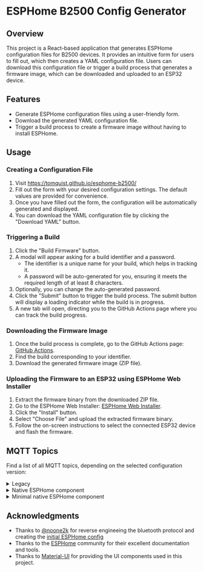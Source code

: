 
# ESPHome B2500 Config Generator

## Overview

This project is a React-based application that generates ESPHome configuration files for B2500 devices. It provides an intuitive form for users to fill out, which then creates a YAML configuration file. Users can download this configuration file or trigger a build process that generates a firmware image, which can be downloaded and uploaded to an ESP32 device.

## Features

- Generate ESPHome configuration files using a user-friendly form.
- Download the generated YAML configuration file.
- Trigger a build process to create a firmware image without having to install ESPHome.

## Usage

### Creating a Configuration File

1. Visit https://tomquist.github.io/esphome-b2500/
2. Fill out the form with your desired configuration settings. The default values are provided for convenience.
3. Once you have filled out the form, the configuration will be automatically generated and displayed.
4. You can download the YAML configuration file by clicking the "Download YAML" button.

### Triggering a Build

1. Click the "Build Firmware" button.
2. A modal will appear asking for a build identifier and a password.
   - The identifier is a unique name for your build, which helps in tracking it.
   - A password will be auto-generated for you, ensuring it meets the required length of at least 8 characters.
3. Optionally, you can change the auto-generated password.
4. Click the "Submit" button to trigger the build process. The submit button will display a loading indicator while the build is in progress.
5. A new tab will open, directing you to the GitHub Actions page where you can track the build progress.

### Downloading the Firmware Image

1. Once the build process is complete, go to the GitHub Actions page: [GitHub Actions](https://github.com/tomquist/esphome-b2500/actions/workflows/build-esphome.yml).
2. Find the build corresponding to your identifier.
3. Download the generated firmware image (ZIP file).

### Uploading the Firmware to an ESP32 using ESPHome Web Installer

1. Extract the firmware binary from the downloaded ZIP file.
2. Go to the ESPHome Web Installer: [ESPHome Web Installer](https://web.esphome.io/).
3. Click the "Install" button.
4. Select "Choose File" and upload the extracted firmware binary.
5. Follow the on-screen instructions to select the connected ESP32 device and flash the firmware.

## MQTT Topics

Find a list of all MQTT topics, depending on the selected configuration version:
<details>
   <summary>Legacy</summary>
   Find a detailed list of topics [here](https://github.com/noone2k/hm2500pub/wiki/ESP32-MQTT-TOPICS).
</details>
<details>
<summary>Native ESPHome component</summary>
   
  The base topic prefix is `b2500`, unless you changed it via "MQTT > Topic". Replace `{storage}` with `1`, `2` or `3` for the respective device, and `{timer}` with a number from `1` to `5` for timer settings.

### System-wide Topics

| Description | Read Topic | Write Topic | Available in version |
|------------|------------|-------------|---------------------|
| Total System Input Power | b2500/S/pv/power | - | v1, v2 |
| Total System Output Power | b2500/S/power/power | - | v1, v2 |
| Total System Daily Energy Input | b2500/S/pv/energy | - | v1, v2 |
| Total System Daily Energy Output | b2500/S/power/energy | - | v1, v2 |
| Controller Restart | - | b2500/restart/set | v1, v2 |

| Description | Read Topic | Write Topic | Available in version |
|------------|------------|-------------|---------------------|
| Debug Logs | b2500/debug | - | v1, v2 |
| ESP32 Temperature | b2500/esp32/temperature | - | v1, v2 |
| ESP32 Uptime | b2500/esp32/uptime | - | v1, v2 |

### Device Information

| Description | Read Topic | Write Topic | Available in version |
|------------|------------|-------------|---------------------|
| Device Generation | b2500/{storage}/device/generation | - | v1, v2 |
| Device Name | b2500/{storage}/device/name | - | v1, v2 |
| Device Type | b2500/{storage}/device/type | - | v1, v2 |
| Device ID | b2500/{storage}/device/id | - | v1, v2 |
| Device Firmware Version | b2500/{storage}/device/fw_version | - | v1, v2 |
| Device MAC Address | b2500/{storage}/device/ble_mac | - | v1, v2 |
| FC41D Firmware Version | b2500/{storage}/device/fc41d_fw | - | v1, v2 |
| Device Scene | b2500/{storage}/device/scene | - | v1, v2 |
| Device Region | b2500/{storage}/device/region | - | v1, v2 |
| Last Response | b2500/{storage}/device/last_response | - | v1, v2 |
| Device Time | b2500/{storage}/device/time | - | v2 only |

### Connection Status

| Description | Read Topic | Write Topic | Available in version |
|------------|------------|-------------|---------------------|
| WiFi SSID | b2500/{storage}/device/wifi_ssid | - | v1, v2 |
| WiFi Connected Status | b2500/{storage}/device/wifi_ok | - | v1, v2 |
| WiFi Configuration | - | b2500/{storage}/wifi/set | v1, v2 |
| MQTT Connected Status | b2500/{storage}/device/mqtt_ok | - | v1, v2 |
| MQTT Configuration | - | b2500/{storage}/mqtt/set | v1, v2 |
| MQTT Reset | - | b2500/{storage}/mqtt/reset | v2 only |
| Bluetooth Status | b2500/{storage}/device/ble_ok | - | v1, v2 |
| Bluetooth Enable | b2500/{storage}/bluetooth/enabled | b2500/{storage}/bluetooth/enabled/set | v1, v2 |

### Power

| Description | Read Topic | Write Topic | Available in version |
|------------|------------|-------------|---------------------|
| PV Input 1 Power | b2500/{storage}/pv1/power | - | v1, v2 |
| PV Input 2 Power | b2500/{storage}/pv2/power | - | v1, v2 |
| Total Input Power | b2500/{storage}/pv/power | - | v1, v2 |
| Total System Input Power | b2500/S/pv/power | - | v1, v2 |
| Output 1 Power | b2500/{storage}/power1/power | - | v1, v2 |
| Output 2 Power | b2500/{storage}/power2/power | - | v1, v2 |
| Total Output Power | b2500/{storage}/power/power | - | v1, v2 |
| Total System Output Power | b2500/S/power/power | - | v1, v2 |
| Daily Energy Input | b2500/{storage}/pv/energy | - | v1, v2 |
| Daily Energy Output | b2500/{storage}/power/energy | - | v1, v2 |
| Total System Daily Energy Input | b2500/S/pv/energy | - | v1, v2 |
| Total System Daily Energy Output | b2500/S/power/energy | - | v1, v2 |

## Status

| Description | Read Topic | Write Topic | Available in version |
|------------|------------|-------------|---------------------|
| PV Input 1 Active | b2500/{storage}/pv1/active | - | v1, v2 |
| PV Input 2 Active | b2500/{storage}/pv2/active | - | v1, v2 |
| PV Input 1 Transparent | b2500/{storage}/pv1/transparent | - | v1, v2 |
| PV Input 2 Transparent | b2500/{storage}/pv2/transparent | - | v1, v2 |
| Output 1 Active | b2500/{storage}/power1/active | - | v1, v2 |
| Output 2 Active | b2500/{storage}/power2/active | - | v1, v2 |
| Output 1 Enabled | b2500/{storage}/power1/enabled | b2500/{storage}/power1/enabled/set | v1 only |
| Output 2 Enabled | b2500/{storage}/power2/enabled | b2500/{storage}/power2/enabled/set | v1 only |
| Extension 1 Connected | b2500/{storage}/extern1/connected | - | v1, v2 |
| Extension 2 Connected | b2500/{storage}/extern2/connected | - | v1, v2 |
| Temperature 1 | b2500/{storage}/device/temp1 | - | v1, v2 |
| Temperature 2 | b2500/{storage}/device/temp2 | - | v1, v2 |

### Battery

| Description | Read Topic | Write Topic | Available in version |
|------------|------------|-------------|---------------------|
| Battery Level (SOC) | b2500/{storage}/battery/remaining_percent | - | v1, v2 |
| Battery Capacity | b2500/{storage}/battery/remaining_capacity | - | v1, v2 |
| Cell Voltage Data | b2500/{storage}/battery/cell_voltage | - | v1, v2 |
| Charge Mode | b2500/{storage}/battery/charge_mode | b2500/{storage}/battery/charge_mode/set | v1, v2 |
| Discharge Threshold | b2500/{storage}/battery/discharge_threshold | b2500/{storage}/battery/discharge_threshold/set | v1 only |
| Depth of Discharge | b2500/{storage}/battery/dod | b2500/{storage}/battery/dod/set | v1, v2 |

### Smart Meter (v2 only)

| Description | Read Topic | Write Topic | Available in version |
|------------|------------|-------------|---------------------|
| Smart Meter Connected | b2500/{storage}/smartmeter/connected | - | v2 only |
| Smart Meter Enabled | b2500/{storage}/smartmeter/enabled | b2500/{storage}/smartmeter/enabled/set | v2 only |
| Smart Meter Power Out | b2500/{storage}/smartmeter/out | - | v2 only |
| Smart Meter Value | b2500/{storage}/smartmeter/value | - | v2 only |

### Timer Settings (v2 only)

| Description | Read Topic | Write Topic | Available in version |
|------------|------------|-------------|---------------------|
| Timer Enabled | b2500/{storage}/timer/{timer}/enabled | b2500/{storage}/timer/{timer}/enabled/set | v2 only |
| Timer Start Time | b2500/{storage}/timer/{timer}/start | b2500/{storage}/timer/{timer}/start/set | v2 only |
| Timer End Time | b2500/{storage}/timer/{timer}/end | b2500/{storage}/timer/{timer}/end/set | v2 only |
| Timer Output Power | b2500/{storage}/timer/{timer}/power | b2500/{storage}/timer/{timer}/power/set | v2 only |

### System Control

| Description | Read Topic | Write Topic | Available in version |
|------------|------------|-------------|---------------------|
| Device Reboot | - | b2500/{storage}/reboot/set | v1, v2 |
| Factory Reset | - | b2500/{storage}/factory_settings/set | v1, v2 |


### Value Formats

- Cell Voltage Data (`b2500/{storage}/battery/cell_voltage`):
```json
{
    "cells": [3.325, 3.324, 3.324, 3.324, 3.324, 3.325, 3.325, 3.324, 3.323, 3.324, 3.324, 3.323, 3.325, 3.323],
    "min": 3.323,
    "max": 3.325,
    "avg": 3.324071429,
    "sum": 46.537,
    "delta": 0.002
}
```
</details>
<details>
<summary>Minimal native ESPHome component</summary>

The base topic prefix is configurable via `mqtt.topic`, defaulting to `b2500`. All device-specific topics start with `{topic_prefix}/{storage}/`:
- Replace `{topic_prefix}` with the configured MQTT topic prefix (defaults to "b2500")
- Replace `{storage}` with device number (1, 2, etc.)
- Replace `{output}` with output number (1 or 2)
- `{grid_power_topic}`, `{limit_state_topic}`, and `{limit_cmd_topic}` are configurable for PowerZero feature
- Power meter topics are only available when the feature is enabled in configuration
- PowerZero features are only available when enabled in configuration

### System-wide Topics

| Description | Read Topic | Write Topic | Available in version |
|------------|------------|-------------|---------------------|
| Debug Logs | {topic_prefix}/debug | - | v1, v2 |
| ESP32 Temperature | {topic_prefix}/esp32/temperature | - | v1, v2 |
| ESP32 Uptime | {topic_prefix}/esp32/uptime | - | v1, v2 |
| Total System Energy In | {topic_prefix}/S/pv/energy | - | v1, v2 |
| Total System Energy Out | {topic_prefix}/S/power/energy | - | v1, v2 |
| Controller Restart | - | {topic_prefix}/restart/set | v1, v2 |

### Device Information

| Description | Read Topic | Write Topic | Available in version |
|------------|------------|-------------|---------------------|
| Device Info | {topic_prefix}/{storage}/device | - | v1, v2 |
| Runtime Info | {topic_prefix}/{storage}/runtime | - | v1, v2 |
| Cell Info | {topic_prefix}/{storage}/cell | - | v1, v2 |
| WiFi Info | {topic_prefix}/{storage}/wifi | - | v1, v2 |
| FC41D Info | {topic_prefix}/{storage}/fc41d | - | v1, v2 |
| Timer Info | {topic_prefix}/{storage}/timer | - | v2 only |

### Connection Status

| Description | Read Topic | Write Topic | Value Format Example | Available in version |
|------------|------------|-------------|---------------------|---------------------|
| Bluetooth Status | {topic_prefix}/{storage}/bluetooth/enabled | {topic_prefix}/{storage}/bluetooth/enabled/set | "ON" or "OFF" | v1, v2 |
| WiFi Configuration | - | {topic_prefix}/{storage}/wifi/set | `{"ssid": "network_name", "password": "wifi_password"}` | v1, v2 |
| MQTT Configuration | - | {topic_prefix}/{storage}/mqtt/set | `{"host": "mqtt.local", "port": 1883, "username": "user", "password": "pass"}` | v1, v2 |
| MQTT Reset | - | {topic_prefix}/{storage}/mqtt/reset | - | v2 only |

### Timer Control (V2 Only)

| Description | Read Topic | Write Topic | Value Format Example | Available in version |
|------------|------------|-------------|---------------------|---------------------|
| Set Timer Configuration | - | {topic_prefix}/{storage}/timer/set | `{"enabled": true, "outputPower": 500, "start": {"hour": 8, "minute": 0}, "end": {"hour": 17, "minute": 0}}` | v2 only |

### Device Control

| Description | Read Topic | Write Topic | Value Format Example | Available in version |
|------------|------------|-------------|---------------------|---------------------|
| Device Reboot | - | {topic_prefix}/{storage}/reboot/set | - | v1, v2 |
| Factory Reset | - | {topic_prefix}/{storage}/factory_settings/set | - | v1, v2 |
| Charge Mode | - | {topic_prefix}/{storage}/charge_mode/set | "LoadFirst" or "SimultaneousChargeAndDischarge" (V2) or "PV2Passthrough" (V1) | v1, v2 |
| Discharge Threshold | - | {topic_prefix}/{storage}/discharge_threshold/set | Integer value | v1 only |
| Depth of Discharge | - | {topic_prefix}/{storage}/dod/set | Integer value | v1 only |
| Output Enable | - | {topic_prefix}/{storage}/power{output}/enabled/set | "ON" or "OFF" | v1 only |

### PowerZero Features (Optional)

| Description | Read Topic | Write Topic | Available in version |
|------------|------------|-------------|---------------------|
| PowerZero Enable | {topic_prefix}/npw/enabled | {topic_prefix}/npw/enabled/set | v1, v2 |
| Maximum Limit | {topic_prefix}/npw/max_limit | {topic_prefix}/npw/max_limit/set | v1, v2 |
| Grid Power Subscription | {grid_power_topic} | - | v1, v2 |
| OpenDTU Limit | {limit_state_topic} | {limit_cmd_topic} | v1, v2 |

### Power Meter Features (Optional)

| Description | Read Topic | Write Topic | Available in version |
|------------|------------|-------------|---------------------|
| Voltage | {topic_prefix}/voltage | - | v1, v2 |
| Current | {topic_prefix}/current | - | v1, v2 |
| Power | {topic_prefix}/power | - | v1, v2 |
| Frequency | {topic_prefix}/frequency | - | v1, v2 |
| Daily Energy | {topic_prefix}/energy_daily | - | v1, v2 |


### Value Formats

#### Cell Voltage Data (b2500/{storage}/cell):
```json
{
    "cells": [3.325, 3.324, 3.324, 3.324, 3.324, 3.325, 3.325, 3.324, 3.323, 3.324, 3.324, 3.323, 3.325, 3.323],
    "min": 3.323,
    "max": 3.325,
    "avg": 3.324071429,
    "sum": 46.537,
    "delta": 0.002
}
```

#### Runtime Info (b2500/{storage}/runtime):
```json
{
    "in1": {
        "active": true,
        "transparent": false,
        "power": 120
    },
    "in2": {
        "active": true,
        "transparent": false,
        "power": 80
    },
    "soc": 85,
    "capacity": 2000,
    "deviceVersion": "1.2.3",
    "chargeMode": "LoadFirst",
    "out1": {
        "active": true,
        "power": 100,
        "enabled": true
    },
    "out2": {
        "active": true,
        "power": 50,
        "enabled": true
    },
    "dod": 80,
    "wifiConnected": true,
    "mqttConnected": true,
    "dischargeThreshold": 20,
    "scene": "DAY",
    "region": "EU",
    "extern": {
        "connected1": false,
        "connected2": false
    },
    "time": "14:30",
    "temperature": {
        "low": 25,
        "high": 35
    }
}
```

#### Timer Info (b2500/{storage}/timer) - V2 Only:
```json
{
    "adaptiveModeEnabled": true,
    "smartMeter": {
        "connected": true,
        "reading": 1500,
        "power": 800,
        "unknown": 0
    },
    "timer1": {
        "enabled": true,
        "outputPower": 500,
        "start": {
            "hour": 8,
            "minute": 0
        },
        "end": {
            "hour": 17,
            "minute": 0
        }
    }
    // timer2 through timer5 follow same format
}
```

</details>

## Acknowledgments

- Thanks to [@noone2k](https://github.com/noone2k) for reverse engineeing the bluetooth protocol and creating the [initial ESPHome config](https://github.com/noone2k/hm2500pub)
- Thanks to the [ESPHome](https://esphome.io/) community for their excellent documentation and tools.
- Thanks to [Material-UI](https://mui.com/) for providing the UI components used in this project.
